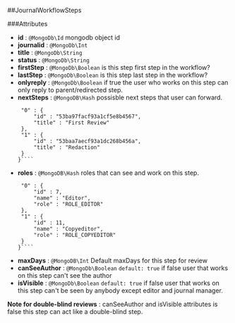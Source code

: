 ##JournalWorkflowSteps 


###Attributes

- **id** : `@MongoDb\Id` mongodb object id
- **journalid** : `@MongoDb\Int` 
- **title** :  `@MongoDb\String`
- **status** :  `@MongoDb\String` 
- **firstStep** : `@MongoDb\Boolean` is this step first step in the workflow?
- **lastStep** : `@MongoDb\Boolean` is this step last step in the workflow?
- **onlyreply** : `@MongoDb\Boolean` if true the user who works on this step can only reply to parent/redirected step.
- **nextSteps** : `@MongoDB\Hash` possisble next steps that user can forward.
    ````{
     "0" : {
         "id" : "53ba97facf93a1cf5e8b4567",
         "title" : "First Review"
     },
     "1" : {
         "id" : "53baa7aecf93a1dc268b456a",
         "title" : "Redaction"
     }
    }````
- **roles** : `@MongoDB\Hash` roles that can see and work on this step.
    ````{
     "0" : {
         "id" : 7,
         "name" : "Editor",
         "role" : "ROLE_EDITOR"
     },
     "1" : {
         "id" : 11,
         "name" : "Copyeditor",
         "role" : "ROLE_COPYEDITOR"
     }
    }````
- **maxDays** : `@MongoDB\Int`  Default maxDays for this step for review
- **canSeeAuthor** : `@MongoDb\Boolean` `default: true` if false user that works on this step can't see the author
- **isVisible** : `@MongoDb\Boolean`  `default: true` if false user that works on this step can't be seen by anybody except editor and journal manager.

**Note for double-blind reviews** : canSeeAuthor and isVisible attributes is false this step can act like a double-blind step.
